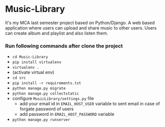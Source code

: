 # Music-Library

It's my MCA last semester project based on Python/Django. 
A web based application where users can upload and share music to other users. Users can create album and playlist and also listen them.

### Run following commands after clone the project
* ```cd Music-Library```
* ```pip install virtualenv```
* ```virtualenv .```
* (activate virtual env)
* ```cd src```
* ```pip install -r requirements.txt```
* ```python manage.py migrate```
* ```python manage.py collectstatic```
* configure `MusicLibrary/settings.py` file
  * add your email id in `EMAIL_HOST_USER` variable to sent email in case of forgate password of users
  * add password in `EMAIL_HOST_PASSWORD` variable
 * ```python manage.py runserver```
